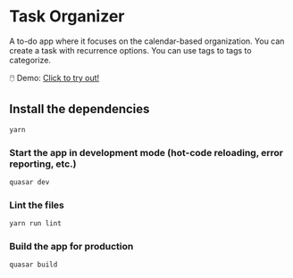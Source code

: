 # Task Organizer

A to-do app where it focuses on the calendar-based organization.
You can create a task with recurrence options. You can use tags to tags to categorize.

🖱️ Demo: [Click to try out!](https://orkutkaracalik.info/portfolio/organizer/#/)

## Install the dependencies
```bash
yarn
```

### Start the app in development mode (hot-code reloading, error reporting, etc.)
```bash
quasar dev
```

### Lint the files
```bash
yarn run lint
```

### Build the app for production
```bash
quasar build
```
